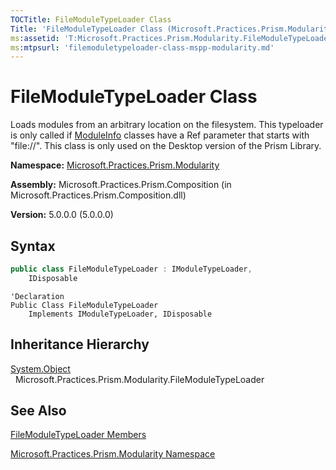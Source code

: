 ```yaml
---
TOCTitle: FileModuleTypeLoader Class
Title: 'FileModuleTypeLoader Class (Microsoft.Practices.Prism.Modularity)'
ms:assetid: 'T:Microsoft.Practices.Prism.Modularity.FileModuleTypeLoader'
ms:mtpsurl: 'filemoduletypeloader-class-mspp-modularity.md'
---
```


# FileModuleTypeLoader Class

Loads modules from an arbitrary location on the filesystem. This typeloader is only called if [ModuleInfo](moduleinfo-class-mspp-modularity) classes have a Ref parameter that starts with "file://". This class is only used on the Desktop version of the Prism Library.

**Namespace:** [Microsoft.Practices.Prism.Modularity](mspp-modularity-namespace)

**Assembly:** Microsoft.Practices.Prism.Composition (in Microsoft.Practices.Prism.Composition.dll)

**Version:** 5.0.0.0 (5.0.0.0)
## Syntax
```C#
public class FileModuleTypeLoader : IModuleTypeLoader, 
	IDisposable
```
```VB
'Declaration
Public Class FileModuleTypeLoader
	Implements IModuleTypeLoader, IDisposable
```

## Inheritance Hierarchy

[System.Object](http://msdn.microsoft.com/en-us/library/e5kfa45b)
  Microsoft.Practices.Prism.Modularity.FileModuleTypeLoader

## See Also
[FileModuleTypeLoader Members](filemoduletypeloader-members-mspp-modularity)

[Microsoft.Practices.Prism.Modularity Namespace](mspp-modularity-namespace)
